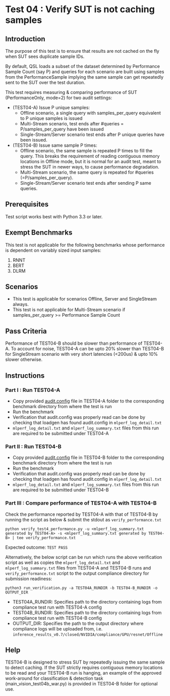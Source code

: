 # Test 04 : Verify SUT is not caching samples
## Introduction

The purpose of this test is to ensure that results are not cached on the fly when SUT sees duplicate sample IDs.

By default, QSL loads a subset of the dataset determined by Performance Sample Count (say P) and queries for each scenario are
built using samples from the PerformanceSample implying the same sample can get repeatedly sent to the SUT over 
the test duration.

This test requires measuring & comparing performance of SUT (PerformanceOnly, mode=2) for two audit settings:

 - (TEST04-A) Issue P unique samples: 
	 - Offline scenario, a single query with samples_per_query equivalent to P unique samples is issued
	 - Multi-Stream scenario, test ends after #queries = P/samples_per_query have been issued
     - Single-Stream/Server scenario test ends after P unique queries have been issued.
- (TEST04-B) Issue same sample P times: 
	- Offline scenario, the same sample is repeated P times to fill the query. This breaks the requirement
                                              of reading contiguous memory locations in Offline mode, but it is normal for an audit test, meant to 
                                              stress the SUT in newer ways, to cause performance degradation.
    - Multi-Stream scenario, the same query is repeated for #queries (=P/samples_per_query). 
	- Single-Stream/Server scenario test ends after sending P same queries.

## Prerequisites
Test script works best with Python 3.3 or later.

## Exempt Benchmarks
This test is not applicable for the following benchmarks whose performance is dependent on variably sized input samples:
 1. RNNT
 2. BERT
 3. DLRM

## Scenarios

 - This test is applicable for scenarios Offline, Server and SingleStream always.
 - This test is not applicable for Multi-Stream scenario if samples_per_query >= Performance Sample Count

## Pass Criteria
Performance of TEST04-B should be slower than performance of TEST04-A. To account for noise, TEST04-A can be upto 20% slower than TEST04-B for SingleStream scenario with very short latencies (<200us) & upto 10% slower otherwise.

## Instructions

### Part I : Run TEST04-A

 - Copy provided [audit.config](https://github.com/mlperf/inference/blob/master/v0.7/compliance/nvidia/TEST04-A/audit.config) file in TEST04-A folder to the corresponding benchmark directory from where the test is run
 - Run the benchmark
 - Verification that audit.config was properly read can be done by checking that loadgen has found audit.config in `mlperf_log_detail.txt`
 - `mlperf_log_detail.txt` and `mlperf_log_summary.txt` files from this run are required to be submitted under TEST04-A

### Part II : Run TEST04-B
 - Copy provided [audit.config](https://github.com/mlperf/inference/blob/master/v0.7/compliance/nvidia/TEST04-B/audit.config) file in TEST04-B folder to the corresponding benchmark directory from where the test is run
 - Run the benchmark
 - Verification that audit.config was properly read can be done by checking that loadgen has found audit.config in `mlperf_log_detail.txt`
 - `mlperf_log_detail.txt` and `mlperf_log_summary.txt` files from this run are required to be submitted under TEST04-B

### Part III : Compare performance of TEST04-A with TEST04-B
Check the performance reported by TEST04-A with that of TEST04-B by running the script as below & submit the stdout as `verify_performance.txt` 

	python verify_test4_performance.py -u <mlperf_log_summary.txt generated by TEST04-A> -s <mlperf_log_summary.txt generated by TEST04-B> | tee verify_performance.txt

Expected outcome:
	`TEST PASS`

Alternatively, the below script can be run which runs the above verification script as well as copies the `mlperf_log_detail.txt` and `mlperf_log_summary.txt` files from TEST04-A and TEST04-B runs and `verify_performance.txt` script to the output compliance directory for submission readiness:

`python3 run_verification.py -a TEST04A_RUNDIR -b TEST04-B_RUNDIR -o OUTPUT_DIR`

 - TEST04A_RUNDIR: Specifies path to the directory containing logs from compliance test run with TEST04-A config
 - TEST04B_RUNDIR: Specifies path to the directory containing logs from compliance test run with TEST04-B config
 - OUTPUT_DIR: Specifies the path to the output directory where compliance logs will be uploaded from, i.e. `inference_results_v0.7/closed/NVIDIA/compliance/GPU/resnet/Offline`

## Help

TEST04-B is designed to stress SUT by repeatedly issuing the same sample to detect caching.
If the SUT strictly requires contiguous memory locations to be read and your TEST04-B run is hanging, an example of the approved work-around for classification & detection task (main_vision_test04b_war.py) is provided in TEST04-B folder for optional use.
